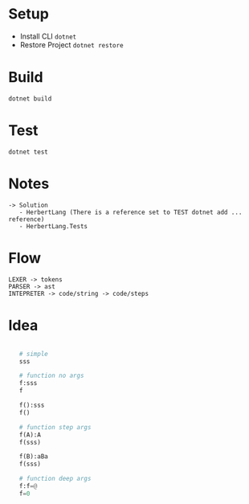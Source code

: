 # Setup

* Install CLI `dotnet` 
* Restore Project `dotnet restore`

# Build 

`dotnet build`

# Test

`dotnet test`

# Notes 

```
-> Solution 
   - HerbertLang (There is a reference set to TEST dotnet add ... reference)
   - HerbertLang.Tests 
```

# Flow 

```
LEXER -> tokens
PARSER -> ast
INTEPRETER -> code/string -> code/steps 
```

# Idea 

```python

   # simple 
   sss

   # function no args
   f:sss
   f

   f():sss
   f()

   # function step args
   f(A):A
   f(sss)

   f(B):aBa
   f(sss)

   # function deep args
   f:f=@
   f=0

```